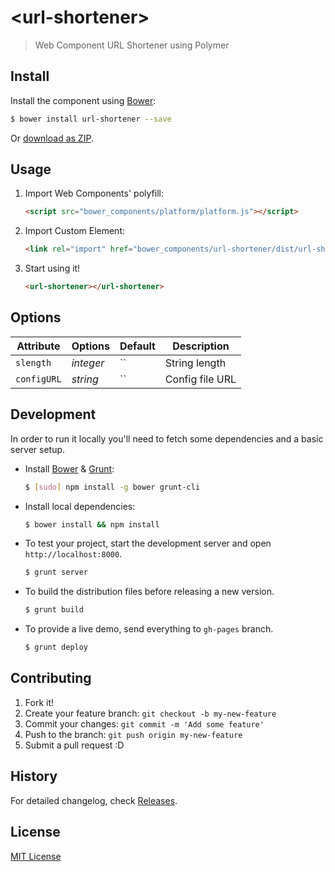 # &lt;url-shortener&gt;

> Web Component URL Shortener using Polymer

## Install

Install the component using [Bower](http://bower.io/):

```sh
$ bower install url-shortener --save
```

Or [download as ZIP](https://github.com/jordifebrer/url-shortener/archive/master.zip).

## Usage

1. Import Web Components' polyfill:

    ```html
    <script src="bower_components/platform/platform.js"></script>
    ```

2. Import Custom Element:

    ```html
    <link rel="import" href="bower_components/url-shortener/dist/url-shortener.html">
    ```

3. Start using it!

    ```html
    <url-shortener></url-shortener>
    ```

## Options

Attribute     | Options     | Default   | Description
---           | ---         | ---       | ---
`slength`     | *integer*   | ``        | String length
`configURL`   | *string*    | ``        | Config file URL


## Development

In order to run it locally you'll need to fetch some dependencies and a basic server setup.

* Install [Bower](http://bower.io/) & [Grunt](http://gruntjs.com/):

    ```sh
    $ [sudo] npm install -g bower grunt-cli
    ```

* Install local dependencies:

    ```sh
    $ bower install && npm install
    ```

* To test your project, start the development server and open `http://localhost:8000`.

    ```sh
    $ grunt server
    ```

* To build the distribution files before releasing a new version.

    ```sh
    $ grunt build
    ```

* To provide a live demo, send everything to `gh-pages` branch.

    ```sh
    $ grunt deploy
    ```

## Contributing

1. Fork it!
2. Create your feature branch: `git checkout -b my-new-feature`
3. Commit your changes: `git commit -m 'Add some feature'`
4. Push to the branch: `git push origin my-new-feature`
5. Submit a pull request :D

## History

For detailed changelog, check [Releases](https://github.com/jordifebrer/url-shortener/releases).

## License

[MIT License](http://opensource.org/licenses/MIT)
